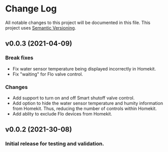 # Change Log

All notable changes to this project will be documented in this file. This project uses [Semantic Versioning](https://semver.org/).

## v0.0.3 (2021-04-09)
### Break fixes
* Fix water sensor temperature being displayed incorrectly in Homekit.
* Fix "waiting" for Flo valve control.

### Changes
* Add support to turn on and off Smart shutoff valve control.
* Add option to hide the water sensor temperature and humity information from Homekit. Thus, reducing the number of controls within Homekit.
* Add ablity to exclude Flo devices from Homekit. 

## v0.0.2 (2021-30-08)
### Initial release for testing and validation.
